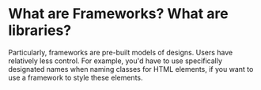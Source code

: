 # What are Frameworks? What are libraries?

Particularly, frameworks are pre-built models of designs.
Users have relatively less control. For example, you'd have to use specifically designated names when naming classes for HTML elements, if you want to use a framework to style these elements.
